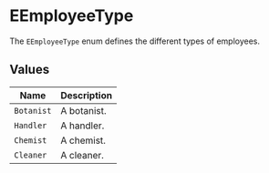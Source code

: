 # EEmployeeType

The `EEmployeeType` enum defines the different types of employees.

## Values

| Name | Description |
| --- | --- |
| `Botanist` | A botanist. |
| `Handler` | A handler. |
| `Chemist` | A chemist. |
| `Cleaner` | A cleaner. |
